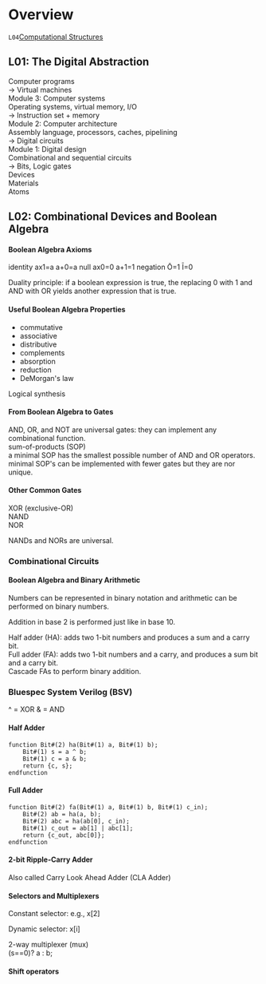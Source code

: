 # Overview

`L04`[Computational Structures](https://www.youtube.com/playlist?list=PLDSlqjcPpoL64CJdF0Qee5oWqGS6we_Yu)  

## L01: The Digital Abstraction
Computer programs  
-> Virtual machines  
Module 3: Computer systems  
Operating systems, virtual memory, I/O  
-> Instruction set + memory  
Module 2: Computer architecture  
Assembly language, processors, caches, pipelining  
-> Digital circuits  
Module 1: Digital design  
Combinational and sequential circuits  
-> Bits, Logic gates  
Devices  
Materials  
Atoms  

## L02: Combinational Devices and Boolean Algebra
#### Boolean Algebra Axioms
identity ax1=a a+0=a
null ax0=0 a+1=1
negation Ō=1 Ī=0

Duality principle: if a boolean expression is true, the replacing 0 with 1 and AND with OR yields another expression that is true.  

#### Useful Boolean Algebra Properties
- commutative
- associative
- distributive
- complements
- absorption
- reduction
- DeMorgan's law

Logical synthesis  
#### From Boolean Algebra to Gates
AND, OR, and NOT are universal gates: they can implement any combinational function.  
sum-of-products (SOP)  
a minimal SOP has the smallest possible number of AND and OR operators.  
minimal SOP's can be implemented with fewer gates but they are nor unique.  

#### Other Common Gates
XOR (exclusive-OR)  
NAND  
NOR  

NANDs and NORs are universal.  

### Combinational Circuits

#### Boolean Algebra and Binary Arithmetic
Numbers can be represented in binary notation and arithmetic can be performed on binary numbers.  

Addition in base 2 is performed just like in base 10.  

Half adder (HA): adds two 1-bit numbers and produces a sum and a carry bit.  
Full adder (FA): adds two 1-bit numbers and a carry, and produces a sum bit and a carry bit.  
Cascade FAs to perform binary addition.  

### Bluespec System Verilog (BSV)
^ = XOR
& = AND

#### Half Adder
```
function Bit#(2) ha(Bit#(1) a, Bit#(1) b);
	Bit#(1) s = a ^ b;
	Bit#(1) c = a & b;
	return {c, s};
endfunction
```
#### Full Adder
```
function Bit#(2) fa(Bit#(1) a, Bit#(1) b, Bit#(1) c_in);
	Bit#(2) ab = ha(a, b);
	Bit#(2) abc = ha(ab[0], c_in);
	Bit#(1) c_out = ab[1] | abc[1];
	return {c_out, abc[0]};
endfunction
```
#### 2-bit Ripple-Carry Adder
Also called Carry Look Ahead Adder (CLA Adder)

#### Selectors and Multiplexers
Constant selector: e.g., x[2]  

Dynamic selector: x[i]  

2-way multiplexer (mux)  
(s==0)? a : b;  

#### Shift operators
